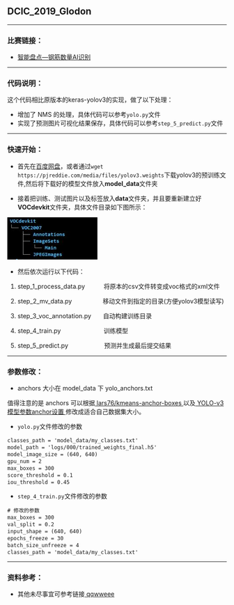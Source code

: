 ## DCIC_2019_Glodon

---

### 比赛链接：

- [智能盘点—钢筋数量AI识别](https://www.datafountain.cn/competitions/332/details)

---

### 代码说明：

这个代码相比原版本的keras-yolov3的实现，做了以下处理：

- 增加了 NMS 的处理，具体代码可以参考`yolo.py`文件
- 实现了预测图片可视化结果保存，具体代码可以参考`step_5_predict.py`文件

---

### 快速开始：

- 首先在[百度网盘](https://pan.baidu.com/s/1wekoQM_TL1HWi3uxmDYkFw)，或者通过`wget https://pjreddie.com/media/files/yolov3.weights`下载yolov3的预训练文件,然后将下载好的模型文件放入**model_data**文件夹

- 接着把训练、测试图片以及标签放入**data**文件夹，并且要重新建立好**VOCdevkit**文件夹，具体文件目录如下图所示：

![文件目录树](image/tree.jpg)

- 然后依次运行以下代码：

1. step_1_process_data.py &nbsp;&nbsp;&nbsp;&nbsp;&nbsp;&nbsp;&nbsp;&nbsp;&nbsp; 将原本的csv文件转变成voc格式的xml文件

2. step_2_mv_data.py &nbsp;&nbsp;&nbsp;&nbsp;&nbsp;&nbsp;&nbsp;&nbsp;&nbsp;&nbsp;&nbsp;&nbsp;&nbsp;&nbsp;&nbsp;&nbsp; 移动文件到指定的目录(方便yolov3模型读写)

3. step_3_voc_annotation.py &nbsp;&nbsp;&nbsp;&nbsp;&nbsp; 自动构建训练目录

4. step_4_train.py &nbsp;&nbsp;&nbsp;&nbsp;&nbsp;&nbsp;&nbsp;&nbsp;&nbsp;&nbsp;&nbsp;&nbsp;&nbsp;&nbsp;&nbsp;&nbsp;&nbsp;&nbsp;&nbsp;&nbsp;&nbsp;&nbsp;&nbsp;  训练模型

5. step_5_predict.py &nbsp;&nbsp;&nbsp;&nbsp;&nbsp;&nbsp;&nbsp;&nbsp;&nbsp;&nbsp;&nbsp;&nbsp;&nbsp;&nbsp;&nbsp;&nbsp;&nbsp;&nbsp;&nbsp; 预测并生成最后提交结果

---

### 参数修改：

- anchors 大小在 model_data 下 yolo_anchors.txt

值得注意的是 anchors 可以根据[ lars76/kmeans-anchor-boxes ](https://github.com/lars76/kmeans-anchor-boxes)以及[ YOLO-v3模型参数anchor设置 ]( https://blog.csdn.net/m_buddy/article/details/82926024 )修改成适合自己数据集大小。

- `yolo.py`文件修改的参数

```
classes_path = 'model_data/my_classes.txt'
model_path = 'logs/000/trained_weights_final.h5'
model_image_size = (640, 640)
gpu_num = 2
max_boxes = 300
score_threshold = 0.1
iou_threshold = 0.45
```

- `step_4_train.py`文件修改的参数
 
```
# 修改的参数
max_boxes = 300
val_split = 0.2
input_shape = (640, 640)
epochs_freeze = 30
batch_size_unfreeze = 4
classes_path = 'model_data/my_classes.txt'
```

---

### 资料参考：

- 其他未尽事宜可参考链接[ qqwweee ](https://github.com/qqwweee/keras-yolo3)

